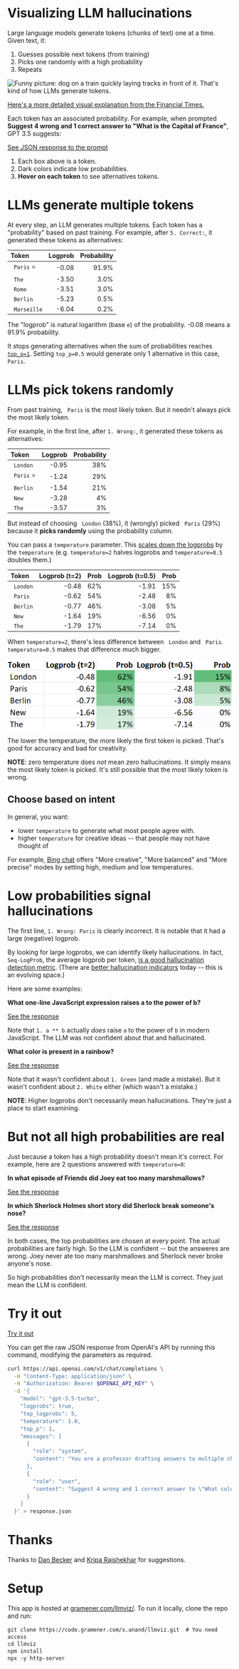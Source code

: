 # Visualizing LLM hallucinations

<!-- markdownlint-disable no-space-in-code -->

Large language models generate tokens (chunks of text) one at a time. Given text, it:

1. Guesses possible next tokens (from training)
2. Picks one randomly with a high probability
3. Repeats

![Funny picture: dog on a train quickly laying tracks in front of it. That's kind of how LLMs generate tokens.](dog-laying-tracks-like-llm-word-by-word.gif ".mx-auto .d-block")

[Here's a more detailed visual explanation from the Financial Times.](https://ig.ft.com/generative-ai/)

<!--

Image from [Andrej Karpathy's Intro to Large Language Models](https://www.youtube.com/watch?v=zjkBMFhNj_g) via [Lisa Becker](https://www.linkedin.com/posts/becker-lisa_llms-dont-plan-out-the-text-theyre-generating-activity-7138508006106853376-Oo4P/)

-->

Each token has an associated probability. For example, when prompted **Suggest 4 wrong and 1 correct answer to "What is the Capital of France"**, GPT 3.5 suggests:

<!-- use :ignore :target=llmviz to identify which links to render as an LLMViz -->

[See JSON response to the prompt](data/capital-of-france.json ":ignore :target=llmviz")

1. Each box above is a token.
2. Dark colors indicate low probabilities.
3. **Hover on each token** to see alternatives tokens.

# LLMs generate multiple tokens

At every step, an LLM generates multiple tokens. Each token has a "probability" based on past training. For example, after `5. Correct:`, it generated these tokens as alternatives:

| Token        | Logprob | Probability |
| :----------- | ------: | ----------: |
| ` Paris` ⭐  |   -0.08 |       91.9% |
| ` The`       |   -3.50 |        3.0% |
| ` Rome`      |   -3.51 |        3.0% |
| ` Berlin`    |   -5.23 |        0.5% |
| ` Marseille` |   -6.04 |        0.2% |

The "logprob" is natural logarithm (base `e`) of the probability. -0.08 means a 91.9% probability.

It stops generating alternatives when the sum of probabilities reaches [`top_p=1`](https://platform.openai.com/docs/api-reference/chat/create#chat-create-top_p ":ignore :target=_blank"). Setting `top_p=0.5` would generate only 1 alternative in this case, ` Paris`.

# LLMs pick tokens randomly

From past training, ` Paris` is the most likely token. But it needn't always pick the most likely token.

For example, in the first line, after `1. Wrong:`, it generated these tokens as alternatives:

| Token       | Logprob | Probability |
| :---------- | ------: | ----------: |
| ` London`   |   -0.95 |         38% |
| ` Paris` ⭐ |   -1.24 |         29% |
| ` Berlin`   |   -1.54 |         21% |
| ` New`      |   -3.28 |          4% |
| ` The`      |   -3.57 |          3% |

But instead of choosing ` London` (38%), it (wrongly) picked ` Paris` (29%) because it **picks randomly** using the probability column.

You can pass a `temperature` parameter. This [scales down the logprobs](https://github.com/openai/gpt-2/blob/9b63575ef42771a015060c964af2c3da4cf7c8ab/src/sample.py#L64 ":ignore :target=_blank") by the `temperature` (e.g. `temperature=2` halves logprobs and `temperature=0.5` doubles them.)

| Token     | Logprob (t=2) | Prob | Logprob (t=0.5) | Prob |
| :-------- | ------------: | ---: | --------------: | ---: |
| ` London` |         -0.48 |  62% |           -1.91 |  15% |
| ` Paris`  |         -0.62 |  54% |           -2.48 |   8% |
| ` Berlin` |         -0.77 |  46% |           -3.08 |   5% |
| ` New`    |         -1.64 |  19% |           -6.56 |   0% |
| ` The`    |         -1.79 |  17% |           -7.14 |   0% |

When `temperature=2`, there's less difference between ` London` and ` Paris`. `temperature=0.5` makes that difference much bigger.

![How temperature affects probabilities](temperature-impact.png)

The lower the temperature, the more likely the first token is picked. That's good for accuracy and bad for creativity.

**NOTE**: zero temperature does _not_ mean zero hallucinations. It simply means the most likely token is picked. It's still possible that the most likely token is wrong.

## Choose based on intent

In general, you want:

- lower `temperature` to generate what most people agree with.
- higher `temperature` for creative ideas -- that people may not have thought of

For example, [Bing chat](https://www.bing.com/chat) offers "More creative", "More balanced" and "More precise" modes by setting high, medium and low temperatures.

# Low probabilities signal hallucinations

The first line, `1. Wrong: Paris` is clearly incorrect. It is notable that it had a large (negative) logprob.

By looking for large logprobs, we can identify likely hallucinations. In fact, `Seq-LogProb`, the average logprob per token, [is a good hallucination detection metric](https://arxiv.org/abs/2208.05309). (There are [better hallucination indicators](https://aclanthology.org/2023.acl-long.3.pdf) today -- this is an evolving space.)

Here are some examples:

**What one-line JavaScript expression raises a to the power of b?**

[See the response](data/javascript-a-power-b.json ":ignore :target=llmviz")

Note that `1. a ** b` actually _does_ raise `a` to the power of `b` in modern JavaScript.
The LLM was not confident about that and hallucinated.

**What color is present in a rainbow?**

[See the response](data/rainbow.json ":ignore :target=llmviz")

Note that it wasn't confident about `1. Green` (and made a mistake). But it wasn't confident about `2. White` either (which wasn't a mistake.)

**NOTE**: Higher logprobs don't necessarily mean hallucinations. They're just a place to start examining.

# But not all high probabilities are real

Just because a token has a high probability doesn't mean it's correct. For example, here are 2 questions answered with `temperature=0`:

**In what episode of Friends did Joey eat too many marshmallows?**

[See the response](data/friends-marshmallows.json ":ignore :target=llmviz")

**In which Sherlock Holmes short story did Sherlock break someone's nose?**

[See the response](data/sherlock-holmes.json ":ignore :target=llmviz")

In both cases, the top probabilities are chosen at every point. The actual probabilities are fairly high.
So the LLM is confident -- but the answeres are wrong. Joey never ate too many marshmallows and Sherlock never broke anyone's nose.

So high probabilities don't necessarily mean the LLM is correct. They just mean the LLM is confident.

# Try it out

[Try it out](app.html ":include height=600px")

You can get the raw JSON response from OpenAI's API by running this command, modifying the parameters as required.

```bash
curl https://api.openai.com/v1/chat/completions \
  -H "Content-Type: application/json" \
  -H "Authorization: Bearer $OPENAI_API_KEY" \
  -d '{
    "model": "gpt-3.5-turbo",
    "logprobs": true,
    "top_logprobs": 5,
    "temperature": 1.0,
    "top_p": 1,
    "messages": [
      {
        "role": "system",
        "content": "You are a professor drafting answers to multiple choice questions."
      },
      {
        "role": "user",
        "content": "Suggest 4 wrong and 1 correct answer to \"What color is present in a rainbow?\""
      }
    ]
  }' > response.json
```

# Thanks

Thanks to [Dan Becker](https://www.linkedin.com/in/dansbecker/ ":ignore :target=_blank") and [Kripa Rajshekhar](https://www.linkedin.com/in/reliable-ai/ ":ignore :target=_blank") for suggestions.

# Setup

This app is hosted at [gramener.com/llmviz/](https://gramener.com/llmviz/ ":ignore :target=_blank"). To run it locally,
clone the repo and run:

```shell
git clone https://code.gramener.com/s.anand/llmviz.git  # You need access
cd llmviz
npm install
npx -y http-server
```
